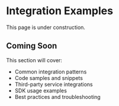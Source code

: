 # Integration Examples

This page is under construction.

## Coming Soon

This section will cover:
- Common integration patterns
- Code samples and snippets
- Third-party service integrations
- SDK usage examples
- Best practices and troubleshooting
